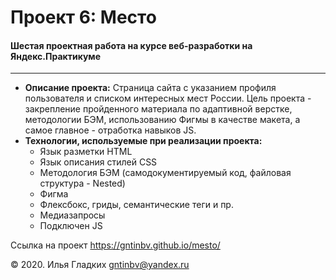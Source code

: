 # Проект 6: Место



#### Шестая проектная работа на курсе веб-разработки на Яндекс.Практикуме 
____

* **Описание проекта:** Страница сайта с указанием профиля пользователя и списком интересных мест России. Цель проекта - закрепление пройденного материала по адаптивной верстке, методологии БЭМ, использованию Фигмы в качестве макета, а самое главное - отработка навыков JS.
* **Технологии, используемые при реализации проекта:** 
  - Язык разметки HTML
  - Язык описания стилей CSS
  - Методология БЭМ (самодокументируемый код, файловая структура - Nested)
  - Фигма
  - Флексбокс, гриды, семантические теги и пр.
  - Медиазапросы
  - Подключен JS

Ссылка на проект https://gntinbv.github.io/mesto/

&copy; 2020. Илья Гладких
gntinbv@yandex.ru
